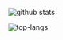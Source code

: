 ![github stats](https://github-readme-stats.vercel.app/api?username=nikolov9996&show=reviews,prs_merged,prs_merged_percentage&hide=stars,contribs&theme=dark&include_all_commits=true&line_height=24)

![top-langs](https://github-readme-stats.vercel.app/api/top-langs?username=nikolov9996&show_icons=true&theme=dark&hide=html,css&layout=donut)


